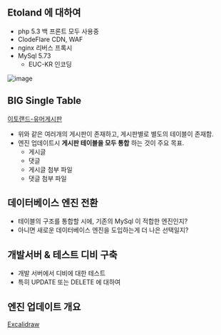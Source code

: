 ## Etoland 에 대하여
- php 5.3 백 프론트 모두 사용중
- ClodeFlare CDN, WAF
- nginx 리버스 프록시
- MySql 5.73
  - EUC-KR 인코딩
 
![image](https://github.com/hamilkarr/NextJs14/assets/86813319/097381f4-4cc3-4352-9732-ee6be7240d2b)





## BIG Single Table
[이토랜드-유머게시판](https://etoland.co.kr/bbs/board.php?bo_table=etohumor06)
- 위와 같은 여러개의 게시판이 존재하고, 게시판별로 별도의 테이블이 존재함.
- 엔진 업데이트시 **게시판 테이블을 모두 통합** 하는 것이 주요 목표.
  - 게시글
  - 댓글
  - 게시글 첨부 파일
  - 댓글 첨부 파일



 
## 데이터베이스 엔진 전환
- 테이블의 구조를 통합할 시에, 기존의 MySql 이 적합한 엔진인지?
- 아니면 새로운 데이터베이스 엔진을 도입하는게 더 나은 선택일지?




## 개발서버 & 테스트 디비 구축
- 개발 서버에서 디비에 대한 테스트
- 특히 UPDATE 또는 DELETE 에 대하여




## 엔진 업데이트 개요
[Excalidraw](https://excalidraw.com/#json=GA-wtQ0q9_jKGv1uLpoQQ,di1WWJe49hNQSQ04u0tDHg)
